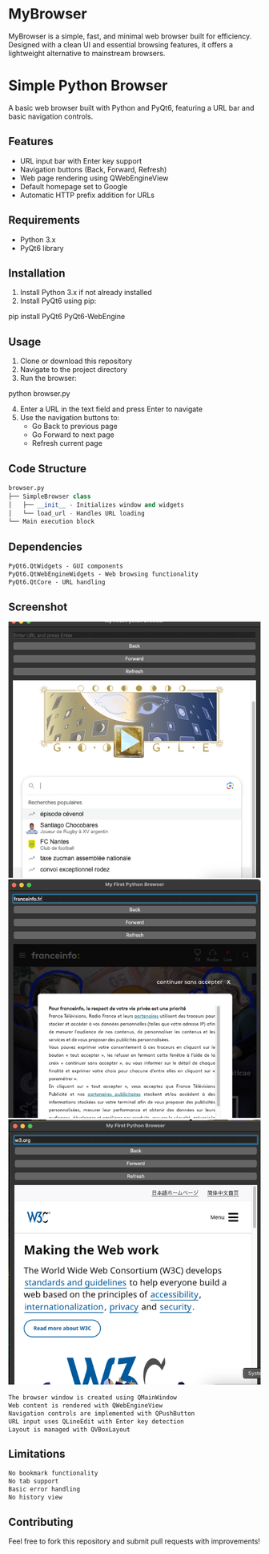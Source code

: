 # MyBrowser
MyBrowser is a simple, fast, and minimal web browser built for efficiency. Designed with a clean UI and essential browsing features, it offers a lightweight alternative to mainstream browsers.

# Simple Python Browser

A basic web browser built with Python and PyQt6, featuring a URL bar and basic navigation controls.

## Features
- URL input bar with Enter key support
- Navigation buttons (Back, Forward, Refresh)
- Web page rendering using QWebEngineView
- Default homepage set to Google
- Automatic HTTP prefix addition for URLs

## Requirements
- Python 3.x
- PyQt6 library

## Installation

1. Install Python 3.x if not already installed
2. Install PyQt6 using pip:

pip install PyQt6 PyQt6-WebEngine


## Usage

1. Clone or download this repository
2. Navigate to the project directory
3. Run the browser:

python browser.py

4. Enter a URL in the text field and press Enter to navigate
5. Use the navigation buttons to:
   - Go Back to previous page
   - Go Forward to next page
   - Refresh current page

## Code Structure
```python
browser.py
├── SimpleBrowser class
│   ├── __init__ - Initializes window and widgets
│   └── load_url - Handles URL loading
└── Main execution block
```
## Dependencies

    PyQt6.QtWidgets - GUI components
    PyQt6.QtWebEngineWidgets - Web browsing functionality
    PyQt6.QtCore - URL handling


## Screenshot

![pic 1](./browser1.png)
![pic 2](./browser2.png)
![pic 3](./browser3.png)
    
    The browser window is created using QMainWindow
    Web content is rendered with QWebEngineView
    Navigation controls are implemented with QPushButton
    URL input uses QLineEdit with Enter key detection
    Layout is managed with QVBoxLayout

## Limitations

    No bookmark functionality
    No tab support
    Basic error handling
    No history view

## Contributing
Feel free to fork this repository and submit pull requests with improvements!